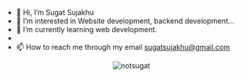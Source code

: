 - 👋 Hi, I’m Sugat Sujakhu
- 👀 I’m interested in Website development, backend development...
- 🌱 I’m currently learning web development.
- 
- 📫 How to reach me through my email sugatsujakhu@gmail.com

<p align="center"><img align="center" src="https://github-readme-streak-stats.herokuapp.com/?user=notsugat&" alt="notsugat" /></p>

<!---
NotSugat/NotSugat is a ✨ special ✨ repository because its `README.md` (this file) appears on your GitHub profile.
You can click the Preview link to take a look at your changes.
--->
